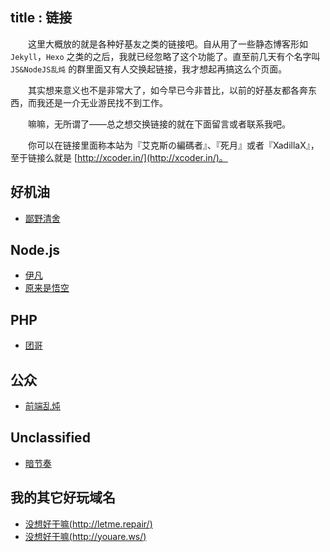 title       : 链接
---

　　这里大概放的就是各种好基友之类的链接吧。自从用了一些静态博客形如 `Jekyll`，`Hexo` 之类的之后，我就已经忽略了这个功能了。直至前几天有个名字叫 `JS&NodeJS乱炖` 的群里面又有人交换起链接，我才想起再搞这么个页面。

　　其实想来意义也不是非常大了，如今早已今非昔比，以前的好基友都各奔东西，而我还是一介无业游民找不到工作。

　　嘛嘛，无所谓了——总之想交换链接的就在下面留言或者联系我吧。

　　你可以在链接里面称本站为『艾克斯の編碼者』、『死月』或者『XadillaX』，至于链接么就是 [http://xcoder.in/](http://xcoder.in/)。

## 好机油

+ [鄙野清舍](http://xgley.cc/)

## Node.js

+ [伊凡](http://77.yt/)
+ [原来是悟空](http://www.robanlee.com)

## PHP

+ [团哥](http://crazyphper.com/)

## 公众

+ [前端乱炖](http://html-js.com/)

## Unclassified

+ [暗节奏](http://darkrhythm.net/)

## 我的其它好玩域名

+ [没想好干嘛(http://letme.repair/)](http://letme.repair/)
+ [没想好干嘛(http://youare.ws/)](http://youare.ws/)
